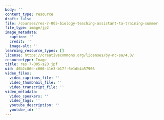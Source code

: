 ```yaml
---
body: ''
content_type: resource
draft: false
file: /courses/res-7-005-biology-teaching-assistant-ta-training-summer-2020/res7-005-s20.jpf
file_type: image/jp2
image_metadata:
  caption: ''
  credit: ''
  image-alt: ''
learning_resource_types: []
license: https://creativecommons.org/licenses/by-nc-sa/4.0/
resourcetype: Image
title: res.7-005-s20.jpf
uid: 46b2c06d-c066-41e3-b17f-6e1db4a57966
video_files:
  video_captions_file: ''
  video_thumbnail_file: ''
  video_transcript_file: ''
video_metadata:
  video_speakers: ''
  video_tags: ''
  youtube_description: ''
  youtube_id: ''
---
```

